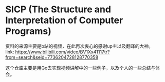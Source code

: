 # SICP (The Structure and Interpretation of Computer Programs)
  
 资料的来源主要是b站的视频，在此再次衷心的感谢up主以及翻译的大神。  
 link:  https://www.bilibili.com/video/BV1Xx41117tr?from=search&seid=7736204728128770358
     
     
  
  这个仓库主要是用Go去实现视频讲解中的一些例子，以及个人的一些总结与体会。
